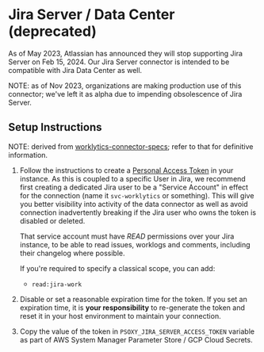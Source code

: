 # Jira Server / Data Center (deprecated)

As of May 2023, Atlassian has announced they will stop supporting Jira Server on Feb 15, 2024. Our
Jira Server connector is intended to be compatible with Jira Data Center as well.

NOTE: as of Nov 2023, organizations are making production use of this connector; we've left it as
alpha due to impending obsolescence of Jira Server.

## Setup Instructions

NOTE: derived from
[worklytics-connector-specs](../../../../infra/modules/worklytics-connector-specs/main.tf); refer to
that for definitive information.

1. Follow the instructions to create a
   [Personal Access Token](https://confluence.atlassian.com/enterprise/using-personal-access-tokens-1026032365.html)
   in your instance. As this is coupled to a specific User in Jira, we recommend first creating a
   dedicated Jira user to be a "Service Account" in effect for the connection (name it
   `svc-worklytics` or something). This will give you better visibility into activity of the data
   connector as well as avoid connection inadvertently breaking if the Jira user who owns the token
   is disabled or deleted.

   That service account must have _READ_ permissions over your Jira instance, to be able to read
   issues, worklogs and comments, including their changelog where possible.

   If you're required to specify a classical scope, you can add:

   - `read:jira-work`

2. Disable or set a reasonable expiration time for the token. If you set an expiration time, it is
   **your responsibility** to re-generate the token and reset it in your host environment to
   maintain your connection.

3. Copy the value of the token in `PSOXY_JIRA_SERVER_ACCESS_TOKEN` variable as part of AWS System
   Manager Parameter Store / GCP Cloud Secrets.
